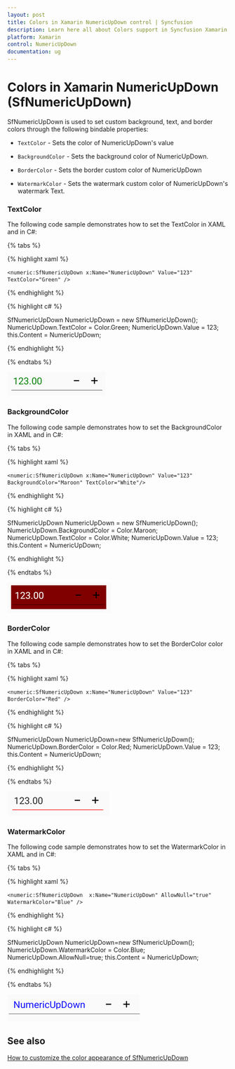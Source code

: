 ```yaml
---
layout: post
title: Colors in Xamarin NumericUpDown control | Syncfusion
description: Learn here all about Colors support in Syncfusion Xamarin NumericUpDown (SfNumericUpDown) control and more.
platform: Xamarin
control: NumericUpDown
documentation: ug
---
```

# Colors in Xamarin NumericUpDown (SfNumericUpDown)

SfNumericUpDown is used to set custom background, text, and border colors through the following bindable properties:

* `TextColor` - Sets the color of NumericUpDown's value

* `BackgroundColor` - Sets the background color of NumericUpDown.

* `BorderColor` - Sets the border custom color of NumericUpDown

* `WatermarkColor` - Sets the watermark custom color of NumericUpDown's watermark Text.

### TextColor

The following code sample demonstrates how to set the TextColor in XAML and in C#:

{% tabs %}

{% highlight xaml %}

	<numeric:SfNumericUpDown x:Name="NumericUpDown" Value="123" TextColor="Green" />
	
{% endhighlight %}

{% highlight c# %}

SfNumericUpDown NumericUpDown = new SfNumericUpDown();
NumericUpDown.TextColor = Color.Green;
NumericUpDown.Value = 123;
this.Content = NumericUpDown;

{% endhighlight %}

{% endtabs %}

![Display the NumericUpDown with TextColor](images/textcolor.png)

### BackgroundColor

The following code sample demonstrates how to set the BackgroundColor in XAML and in C#:

{% tabs %}

{% highlight xaml %}

	<numeric:SfNumericUpDown x:Name="NumericUpDown" Value="123" BackgroundColor="Maroon" TextColor="White"/>
	
{% endhighlight %}

{% highlight c# %}

SfNumericUpDown NumericUpDown = new SfNumericUpDown();
NumericUpDown.BackgroundColor = Color.Maroon;
NumericUpDown.TextColor = Color.White;
NumericUpDown.Value = 123;
this.Content = NumericUpDown;

{% endhighlight %}

{% endtabs %}

![Display the NumericUpDown with BackgroundColor](images/backgroundcolor.png)

### BorderColor

The following code sample demonstrates how to set the BorderColor color in XAML and in C#:

{% tabs %}

{% highlight xaml %}

	<numeric:SfNumericUpDown x:Name="NumericUpDown" Value="123" BorderColor="Red" />
	
{% endhighlight %}

{% highlight c# %}

SfNumericUpDown NumericUpDown=new SfNumericUpDown();
NumericUpDown.BorderColor = Color.Red;
NumericUpDown.Value = 123;
this.Content = NumericUpDown;

{% endhighlight %}

{% endtabs %}

![Display the NumericUpDown with BorderColor](images/bordercolor.png)

### WatermarkColor

The following code sample demonstrates how to set the WatermarkColor in XAML and in C#:

{% tabs %}

{% highlight xaml %}

	<numeric:SfNumericUpDown  x:Name="NumericUpDown" AllowNull="true" WatermarkColor="Blue" />
	
{% endhighlight %}

{% highlight c# %}

SfNumericUpDown NumericUpDown=new SfNumericUpDown();
NumericUpDown.WatermarkColor = Color.Blue;
NumericUpDown.AllowNull=true;
this.Content = NumericUpDown;

{% endhighlight %}

{% endtabs %}

![Display the NumericUpDown with WatermarkColor](images/watermarkcolor.png)

## See also

[How to customize the color appearance of SfNumericUpDown](https://www.syncfusion.com/kb/11610/how-to-customize-the-color-appearance-of-numeric-controls-in-xamarin-forms)

